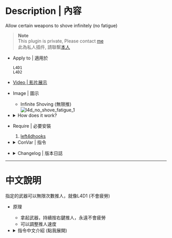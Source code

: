 # Description | 內容
Allow certain weapons to shove infinitely (no fatigue)

> __Note__ <br/>
This plugin is private, Please contact [me](https://github.com/fbef0102/Game-Private_Plugin#私人插件列表-private-plugins-list)<br/>
此為私人插件, 請聯繫[本人](https://github.com/fbef0102/Game-Private_Plugin#私人插件列表-private-plugins-list)

* Apply to | 適用於
    ```
    L4D1 
    L4D2
    ```

* [Video | 影片展示](https://youtube.com/shorts/Zoj6_4RuaCA)

* Image | 圖示
    * Infinite Shoving (無限推)
    <br/>![l4d_no_shove_fatigue_1](image/l4d_no_shove_fatigue_1.gif)

* <details><summary>How does it work?</summary>

    * Take weapons that allowed in cfg, you can have infinite shoving
    * Can adjust shove speed
</details>

* Require | 必要安裝
    1. [left4dhooks](https://forums.alliedmods.net/showthread.php?t=321696)

* <details><summary>ConVar | 指令</summary>

    * cfg/sourcemod/l4d_no_shove_fatigue.cfg
        ```php
        // 0=Plugin off, 1=Plugin on.
        l4d_no_shove_fatigue_enable "1"

        // Player with these flag does not have shove penalty (Empty=Everyone, -1=No one)
        l4d_no_shove_fatigue_flags "z"

        // Interval time between shoves. (0=Game Default: 0.7s)
        l4d_no_shove_fatigue_interval "0"

        // (L4D2) Empty string to allow all. Allow these weapon IDs being used in this plugin, separate by commas (no spaces). See plugin source code for more details.
        // "weapon_pistol",					    1
        // "weapon_smg",						2
        // "weapon_pumpshotgun",				3
        // "weapon_autoshotgun",				4
        // "weapon_rifle",						5
        // "weapon_hunting_rifle",				6
        // "weapon_smg_silenced",				7
        // "weapon_shotgun_chrome",			    8
        // "weapon_rifle_desert",				9
        // "weapon_sniper_military",			10
        // "weapon_shotgun_spas",				11
        // "weapon_grenade_launcher",			12
        // "weapon_rifle_ak47",				    13
        // "weapon_pistol_magnum",				14
        // "weapon_smg_mp5",					15
        // "weapon_rifle_sg552",				16
        // "weapon_sniper_awp",				    17
        // "weapon_sniper_scout",				18
        // "weapon_rifle_m60",					19
        // "weapon_chainsaw",					20
        // "weapon_melee",						21
        // "weapon_first_aid_kit",				22
        // "weapon_defibrillator",				23
        // "weapon_upgradepack_incendiary",	    24
        // "weapon_upgradepack_explosive",		25
        // "weapon_molotov",					26
        // "weapon_pipe_bomb",					27
        // "weapon_vomitjar",					28
        // "weapon_pain_pills",				    29
        // "weapon_adrenaline",				    30
        // "weapon_gascan",					    31
        // "weapon_propanetank",				32
        // "weapon_oxygentank",				    33
        // "weapon_fireworkcrate",				34
        // "weapon_gnome",						35
        // "weapon_cola_bottles",				36
        l4d_no_shove_fatigue_weapon "1,14,21,22,23,24,25,26,26,27,28,29,30,31,32,33,34,35,36"

        // (L4D1) Empty string to allow all. Allow these weapon IDs being used in this plugin, separate by commas (no spaces). See plugin source code for more details.
        // "weapon_pistol",					    1
        // "weapon_smg",						2
        // "weapon_pumpshotgun",				3
        // "weapon_autoshotgun",				4
        // "weapon_rifle",						5
        // "weapon_hunting_rifle",			    6
        // "weapon_first_aid_kit",			    7
        // "weapon_molotov",				    8
        // "weapon_pipe_bomb",				    9
        // "weapon_pain_pills",				    10
        // "weapon_gascan",					    11
        // "weapon_propanetank",				12
        // "weapon_oxygentank",				    13
        l4d_no_shove_fatigue_weapon "1,7,8,9,10,11,12,13"
        ```
</details>

* <details><summary>Changelog | 版本日誌</summary>

    * v1.0 (2024-8-2)
        * Initial Release
</details>

- - - -
# 中文說明
指定的武器可以無限次數推人，就像L4D1 (不會疲勞)

* 原理
    * 拿起武器，持續按右鍵推人，永遠不會疲勞
    * 可以調整推人速度

* <details><summary>指令中文介紹 (點我展開)</summary>

    * cfg/sourcemod/l4d_no_shove_fatigue.cfg
        ```php
        // 0=關閉插件, 1=啟動插件
        l4d_no_shove_fatigue_enable "1"

        // 擁有這些權限的玩家，才可以使用武器無限推 (留白 = 任何人都能, -1: 無人)
        l4d_no_shove_fatigue_flags "z"

        // 推人的冷卻時間 (0=預設 0.7秒)
        l4d_no_shove_fatigue_interval "0"

        // (L4D2) 空=允許全武器. 填入武器的ID，只允許這些武, 逗號分隔（不須空格）. 請打開源碼查看武器的ID列表
        // "weapon_pistol",					    1
        // "weapon_smg",						2
        // "weapon_pumpshotgun",				3
        // "weapon_autoshotgun",				4
        // "weapon_rifle",						5
        // "weapon_hunting_rifle",				6
        // "weapon_smg_silenced",				7
        // "weapon_shotgun_chrome",			    8
        // "weapon_rifle_desert",				9
        // "weapon_sniper_military",			10
        // "weapon_shotgun_spas",				11
        // "weapon_grenade_launcher",			12
        // "weapon_rifle_ak47",				    13
        // "weapon_pistol_magnum",				14
        // "weapon_smg_mp5",					15
        // "weapon_rifle_sg552",				16
        // "weapon_sniper_awp",				    17
        // "weapon_sniper_scout",				18
        // "weapon_rifle_m60",					19
        // "weapon_chainsaw",					20
        // "weapon_melee",						21
        // "weapon_first_aid_kit",				22
        // "weapon_defibrillator",				23
        // "weapon_upgradepack_incendiary",	    24
        // "weapon_upgradepack_explosive",		25
        // "weapon_molotov",					26
        // "weapon_pipe_bomb",					27
        // "weapon_vomitjar",					28
        // "weapon_pain_pills",				    29
        // "weapon_adrenaline",				    30
        // "weapon_gascan",					    31
        // "weapon_propanetank",				32
        // "weapon_oxygentank",				    33
        // "weapon_fireworkcrate",				34
        // "weapon_gnome",						35
        // "weapon_cola_bottles",				36
        l4d_no_shove_fatigue_weapon "1,14,21,22,23,24,25,26,26,27,28,29,30,31,32,33,34,35,36"

        // (L4D1) 空=允許全武器. 填入武器的ID，只允許這些武器可以使出空氣砲, 逗號分隔（不須空格）. 請打開源碼查看武器的ID列表
        // "weapon_pistol",					    1
        // "weapon_smg",						2
        // "weapon_pumpshotgun",				3
        // "weapon_autoshotgun",				4
        // "weapon_rifle",						5
        // "weapon_hunting_rifle",			    6
        // "weapon_first_aid_kit",			    7
        // "weapon_molotov",				    8
        // "weapon_pipe_bomb",				    9
        // "weapon_pain_pills",				    10
        // "weapon_gascan",					    11
        // "weapon_propanetank",				12
        // "weapon_oxygentank",				    13
        l4d_no_shove_fatigue_weapon "1,7,8,9,10,11,12,13"
        ```
</details>